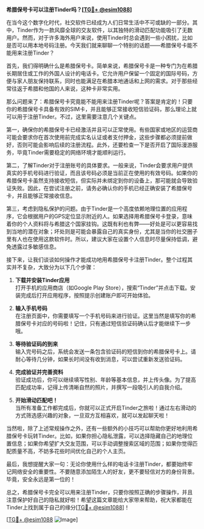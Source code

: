 **希腊保号卡可以注册Tinder吗？[[TG💪+ @esim1088](https://t.me/s/esim1088)]**

在当今这个数字化时代，社交软件已经成为人们日常生活中不可或缺的一部分。其中，Tinder作为一款风靡全球的交友软件，以其独特的滑动匹配功能吸引了无数用户。然而，对于许多海外用户来说，使用Tinder时总会遇到一些小困扰，比如是否可以用本地号码注册。今天我们就来聊聊一个特别的话题——希腊保号卡能不能用来注册Tinder？

首先，我们得明确什么是希腊保号卡。简单来说，希腊保号卡是一种专门为在希腊长期居住或工作的外国人设计的电话卡。它允许用户保留一个固定的国际号码，方便与家人朋友保持联系，同时也能满足在希腊本地通话和上网的需求。对于那些经常往返于希腊和他国的人来说，这种卡非常实用。

那么问题来了：希腊保号卡究竟能不能用来注册Tinder呢？答案是肯定的！只要你的希腊保号卡具备有效的SIM卡，并且能够正常接收短信验证码，那么理论上就可以用于注册Tinder。不过，这里需要注意几个关键点。

第一，确保你的希腊保号卡已经激活并且可以正常使用。有些国家或地区的运营商可能会要求你在首次使用前完成实名认证或者支付押金，这些步骤都必须提前做好，否则可能会影响后续的注册流程。此外，还要检查一下是否开启了国际漫游服务，毕竟Tinder需要稳定的网络环境才能顺利运行。

第二，了解Tinder对于注册账号的具体要求。一般来说，Tinder会要求用户提供真实的手机号码进行验证，而且该号码必须是当前正在使用的有效号码。如果你的希腊保号卡虽然支持接收短信，但实际并未绑定到你的设备上，那可能就会导致验证失败。因此，在尝试注册之前，请务必确认你的手机已经正确安装了希腊保号卡，并且能够正常接收信息。

第三，考虑到隐私保护的问题。由于Tinder是一个高度依赖地理位置的应用程序，它会根据用户的GPS定位显示附近的人。如果选择用希腊保号卡登录，意味着你的个人资料将与希腊这个国家挂钩。这既有利也有弊——好处是可以更容易找到当地的潜在对象；坏处则是可能会暴露自己的真实身份，尤其是当你的社交圈子里有人也在使用这款软件时。所以，建议大家在设置个人信息时尽量保持低调，避免透露过多敏感信息。

接下来，让我们谈谈如何操作才能成功地用希腊保号卡注册Tinder。整个过程其实并不复杂，大致分为以下几个步骤：

1. **下载并安装Tinder应用**  
   打开手机的应用商店（如Google Play Store），搜索“Tinder”并点击下载。安装完成后打开应用程序，按照提示创建账户即可开始体验。

2. **输入手机号码**  
   在注册页面中，你需要填写一个手机号码来进行验证。这里当然是填写你的希腊保号卡对应的号码啦！记住，只有通过短信验证码确认后才能继续下一步哦。

3. **等待验证码的到来**  
   输入完号码之后，系统会发送一条包含验证码的短信到你的希腊保号卡上。请耐心等待几分钟，如果长时间没有收到消息，可以尝试重新发送验证码。

4. **完成验证并完善资料**  
   验证成功后，你可以继续填写性别、年龄等基本信息，并上传头像。为了提高匹配成功率，记得上传清晰自然的照片，并撰写一段吸引人的自我介绍。

5. **开始滑动匹配吧！**  
   当所有准备工作都完成后，你就可以正式开启Tinder之旅啦！通过左右滑动的方式筛选感兴趣的对象，一旦双方互相喜欢，就可以发起聊天啦！

当然啦，除了上述常规操作之外，还有一些额外的小技巧可以帮助你更好地利用希腊保号卡玩转Tinder。比如，如果你担心隐私泄露，可以选择隐藏自己的地理位置信息；如果你希望扩大交友范围，可以手动调整搜索区域的范围；如果你觉得匹配质量不高，不妨多花些时间优化自己的个人主页。

最后，我想提醒大家一句：无论你使用什么样的电话卡注册Tinder，都要始终牢记网络安全的重要性。不要随意添加陌生人的好友，更不要轻信对方的身份背景。毕竟，安全永远是第一位的！

总之，希腊保号卡完全可以用来注册Tinder，只要你按照正确的步骤操作，并且注意保护好自己的隐私就好啦！希望这篇文章能给大家带来帮助，祝大家都能在Tinder上找到属于自己的缘分[[TG💪+ @esim1088](https://t.me/s/esim1088)]！

[[TG💪+ @esim1088](https://t.me/s/esim1088) ![Image](https://i.postimg.cc/4NQfJmqS/Snipaste-2025-05-13-00-14-12.png)]